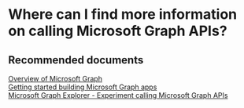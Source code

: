 <properties
	pageTitle="Where can I find more information on calling Microsoft Graph APIs"
	description="Where can I find more information on calling Microsoft Graph APIs"
	service="microsoft.aad"
	resource=""
	authors="PatAltimore"
	displayOrder=""
	selfHelpType="generic"
	supportTopicIds="32134057"
	resourceTags=""
	productPesIds="14785"
	cloudEnvironments="public"
/>

# Where can I find more information on calling Microsoft Graph APIs?

## **Recommended documents**
[Overview of Microsoft Graph](https://developer.microsoft.com/en-us/graph/docs)<br>
[Getting started building Microsoft Graph apps](https://developer.microsoft.com/en-us/graph/docs/get-started/get-started)<br>
[Microsoft Graph Explorer - Experiment calling Microsoft Graph APIs](https://developer.microsoft.com/en-us/graph/graph-explorer)